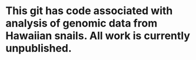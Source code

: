 # This git has code associated with analysis of genomic data from Hawaiian snails. All work is currently unpublished.
